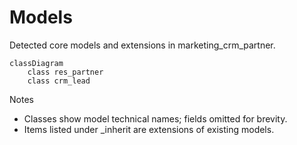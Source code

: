 # Models

Detected core models and extensions in marketing_crm_partner.

```mermaid
classDiagram
    class res_partner
    class crm_lead
```

Notes
- Classes show model technical names; fields omitted for brevity.
- Items listed under _inherit are extensions of existing models.
